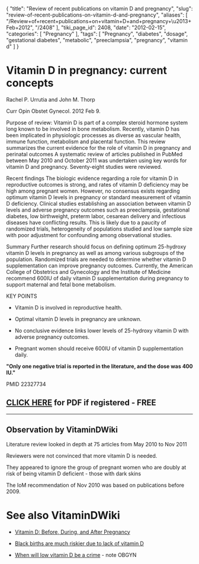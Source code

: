 {
    "title": "Review of recent publications on vitamin D and pregnancy",
    "slug": "review-of-recent-publications-on-vitamin-d-and-pregnancy",
    "aliases": [
        "/Review+of+recent+publications+on+vitamin+D+and+pregnancy+\u2013+Feb+2012",
        "/2408"
    ],
    "tiki_page_id": 2408,
    "date": "2012-02-15",
    "categories": [
        "Pregnancy"
    ],
    "tags": [
        "Pregnancy",
        "diabetes",
        "dosage",
        "gestational diabetes",
        "metabolic",
        "preeclampsia",
        "pregnancy",
        "vitamin d"
    ]
}


# Vitamin D in pregnancy: current concepts

Rachel P. Urrutia and John M. Thorp

Curr Opin Obstet Gynecol. 2012 Feb 9.

Purpose of review: Vitamin D is part of a complex steroid hormone system long known to be involved in bone metabolism. Recently, vitamin D has been implicated in physiologic processes as diverse as vascular health, immune function, metabolism and placental function. This review summarizes the current evidence for the role of vitamin D in pregnancy and perinatal outcomes A systematic review of articles published in PubMed between May 2010 and October 2011 was undertaken using key words for vitamin D and pregnancy. Seventy-eight studies were reviewed.

Recent findings The biologic evidence regarding a role for vitamin D in reproductive outcomes is strong, and rates of vitamin D deficiency may be high among pregnant women. However, no consensus exists regarding optimum vitamin D levels in pregnancy or standard measurement of vitamin D deficiency. Clinical studies establishing an association between vitamin D levels and adverse pregnancy outcomes such as preeclampsia, gestational diabetes, low birthweight, preterm labor, cesarean delivery and infectious diseases have conflicting results. This is likely due to a paucity of randomized trials, heterogeneity of populations studied and low sample size with poor adjustment for confounding among observational studies.

Summary Further research should focus on defining optimum 25-hydroxy vitamin D levels in pregnancy as well as among various subgroups of the population. Randomized trials are needed to determine whether vitamin D supplementation can improve pregnancy outcomes. Currently, the American College of Obstetrics and Gynecology and the Institute of Medicine recommend 600IU of daily vitamin D supplementation during pregnancy to support maternal and fetal bone metabolism.

KEY POINTS

* Vitamin D is involved in reproductive health.

* Optimal vitamin D levels in pregnancy are unknown.

* No conclusive evidence links lower levels of 25-hydroxy vitamin D with adverse pregnancy outcomes.

* Pregnant women should receive 600IU of vitamin D supplementation daily.

 **"Only one negative trial is reported in the literature, and the dose was 400 IU."** 

PMID    22327734

## [CLICK HERE](https://www.VitaminDWiki.com/tiki-download_file.php?fileId=2050) for PDF if registered - FREE

- - - - - - - - - - - - - - - - - - - - - - - - - - - - - 

## Observation by VitaminDWiki

Literature review looked in depth at 75 articles from May 2010 to Nov 2011

Reviewers were not convinced that more vitamin D is needed.

They appeared to ignore the group of pregnant women who are doubly at risk of being vitamin D deficient - those with dark skins

The IoM recommendation of Nov 2010 was based on publications before 2009.

# See also VitaminDWiki

* [Vitamin D: Before, During, and After Pregnancy](/posts/vitamin-d-before-during-and-after-pregnancy)

* [Black births are much riskier due to lack of vitamin D](/tags/black-births-are-much-riskier-due-to-lack-of-vitamin-d.html)

* [When will low vitamin D be a crime](/tags/when-will-low-vitamin-d-be-a-crime.html) - note OBGYN